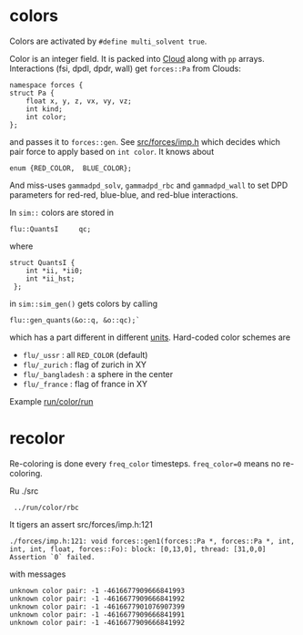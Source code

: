 # colors

Colors are activated by `#define multi_solvent true`.

Color is an integer field. It is packed into [Cloud](cloud.md) along
with `pp` arrays. Interactions (fsi, dpdl, dpdr, wall) get
`forces::Pa` from Clouds:

	namespace forces {
	struct Pa {
		float x, y, z, vx, vy, vz;
		int kind;
		int color;
	};

and passes it to `forces::gen`. See
[src/forces/imp.h](src/forces/imp.h) which decides which pair force to
apply based on `int color`. It knows about

	enum {RED_COLOR,  BLUE_COLOR};

And miss-uses `gammadpd_solv`, `gammadpd_rbc` and `gammadpd_wall` to
set DPD parameters for red-red, blue-blue, and red-blue interactions.

In `sim::` colors are stored in

	flu::QuantsI     qc;

where

	struct QuantsI {
		int *ii, *ii0;
		int *ii_hst;
	 };

in `sim::sim_gen()` gets colors by calling

	flu::gen_quants(&o::q, &o::qc);`

which has a part different in different [units](u.md). Hard-coded
color schemes are

* `flu/_ussr` : all `RED_COLOR` (default)
* `flu/_zurich` : flag of zurich in XY
* `flu/_bangladesh` : a sphere in the center
* `flu/_france` : flag of france in XY

Example [run/color/run](run/color/run)

# recolor

Re-coloring is done every `freq_color` timesteps. `freq_color=0` means
no re-coloring.

Ru ./src

	 ../run/color/rbc

It tigers an assert src/forces/imp.h:121

	./forces/imp.h:121: void forces::gen1(forces::Pa *, forces::Pa *, int, int, int, float, forces::Fo): block: [0,13,0], thread: [31,0,0] Assertion `0` failed.

with messages

    unknown color pair: -1 -4616677909666841993
    unknown color pair: -1 -4616677909666841992
    unknown color pair: -1 -4616677901076907399
    unknown color pair: -1 -4616677909666841991
    unknown color pair: -1 -4616677909666841992
